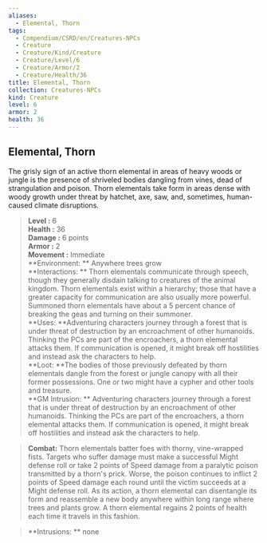 ```yaml
---
aliases:
  - Elemental, Thorn
tags:
  - Compendium/CSRD/en/Creatures-NPCs
  - Creature
  - Creature/Kind/Creature
  - Creature/Level/6
  - Creature/Armor/2
  - Creature/Health/36
title: Elemental, Thorn
collection: Creatures-NPCs
kind: Creature
level: 6
armor: 2
health: 36
---
```

## Elemental, Thorn  
The grisly sign of an active thorn elemental in areas of heavy woods or jungle is the presence of shriveled bodies dangling from vines, dead of strangulation and poison. Thorn elementals take form in areas dense with woody growth under threat by hatchet, axe, saw, and, sometimes, human-caused climate disruptions.  

  
> **Level :** 6  
> **Health :** 36  
> **Damage :** 6 points  
> **Armor :** 2  
> **Movement :** Immediate  
> **Environment: ** Anywhere trees grow  
> **Interactions: ** Thorn elementals communicate through speech, though they generally disdain talking to creatures of the animal kingdom. Thorn elementals exist within a hierarchy; those that have a greater capacity for communication are also usually more powerful. Summoned thorn elementals have about a 5 percent chance of breaking the geas and turning on their summoner.  
> **Uses: **Adventuring characters journey through a forest that is under threat of destruction by an encroachment of other humanoids. Thinking the PCs are part of the encroachers, a thorn elemental attacks them. If communication is opened, it might break off hostilities and instead ask the characters to help.  
> **Loot: **The bodies of those previously defeated by thorn elementals dangle from the forest or jungle canopy with all their former possessions. One or two might have a cypher and other tools and treasure.  
> **GM Intrusion: ** Adventuring characters journey through a forest that is under threat of destruction by an encroachment of other humanoids. Thinking the PCs are part of the encroachers, a thorn elemental attacks them. If communication is opened, it might break off hostilities and instead ask the characters to help.  

> **Combat:** 
> Thorn elementals batter foes with thorny, vine-wrapped fists. Targets who suffer damage must make a successful Might defense roll or take 2 points of Speed damage from a paralytic poison transmitted by a thorn's prick. Worse, the poison continues to inflict 2 points of Speed damage each round until the victim succeeds at a Might defense roll. 
As its action, a thorn elemental can disentangle its form and reassemble a new body anywhere within long range where trees and plants grow. A thorn elemental regains 2 points of health each time it travels in this fashion.  
  

> **Intrusions: ** 
> none  
